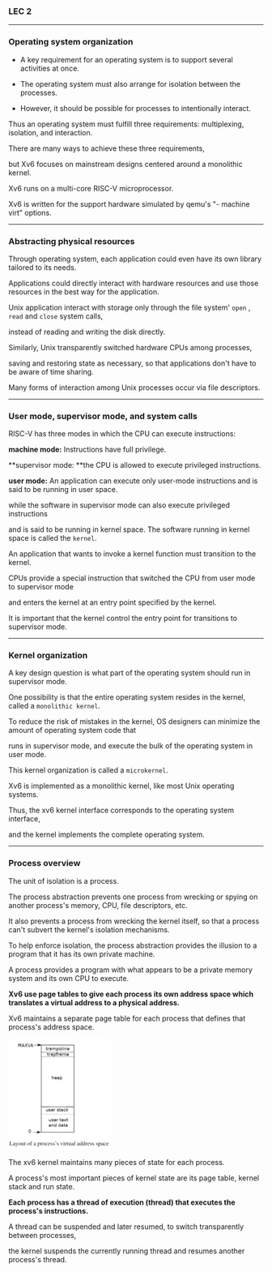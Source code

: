 ### LEC 2

----

### Operating system organization

* A key requirement for an operating system is to support several activities at once.

* The operating system must also arrange for isolation between the processes.

* However, it should be possible for processes to intentionally interact.

Thus an operating system must fulfill three requirements: multiplexing, isolation, and interaction.

There are many ways to achieve these three requirements,

but Xv6 focuses on mainstream designs centered around a monolithic kernel.

Xv6 runs on a multi-core RISC-V microprocessor.

Xv6 is written for the support hardware simulated by qemu's "- machine virt" options.

----

### Abstracting physical resources

Through operating system, each application could even have its own library tailored to its needs.

Applications could directly interact with hardware resources and use those resources in the best way for the application.

Unix application interact with storage only through the file system' `open` , `read` and `close` system calls,

instead of reading and writing the disk directly.

Similarly, Unix transparently switched hardware CPUs among processes, 

saving and restoring state as necessary, so that applications don't have to be aware of time sharing.

Many forms of interaction among Unix processes occur via file descriptors.

----

### User mode, supervisor mode, and system calls

RISC-V has three modes in which the CPU can execute instructions: 

**machine mode:** Instructions have full privilege.

**supervisor mode: **the CPU is allowed to execute privileged instructions.

**user mode:** An application can execute only user-mode instructions and is said to be running in user space.

while the software in supervisor mode can also execute privileged instructions

and is said to be running in kernel space. The software running in kernel space is called the `kernel`.

An application that wants to invoke a kernel function must transition to the kernel.

CPUs provide a special instruction that switched the CPU from user mode to supervisor mode

and enters the kernel at an entry point specified by the kernel.

It is important that the kernel control the entry point for transitions to supervisor mode.

----

### Kernel organization

A key design question is what part of the operating system should run in supervisor mode.

One possibility is that the entire operating system resides in the kernel, called a `monolithic kernel`.

To reduce the risk of mistakes in the kernel, OS designers can minimize the amount of operating system code that 

runs in supervisor mode, and execute the bulk of the operating system in user mode. 

This kernel organization is called a `microkernel`.

Xv6 is implemented as a monolithic kernel, like most Unix operating systems.

Thus, the xv6 kernel interface corresponds to the operating system interface,

and the kernel implements the complete operating system.

---

### Process overview

The unit of isolation is a process.

The process abstraction prevents one process from wrecking or spying on another process's memory, CPU, file descriptors, etc. 

It also prevents a process from wrecking the kernel itself, so that a process can't subvert the kernel's isolation mechanisms.

To help enforce isolation, the process abstraction provides the illusion to a program that it has its own private machine. 

A process provides a program with what appears to be a private memory system and its own CPU to execute.

**Xv6 use page tables to give each process its own address space which translates a virtual address to a physical address.**

Xv6 maintains a separate page table for each process that defines that process's address space.

 <img src="https://raw.githubusercontent.com/Eminem-x/Learning/main/OS/pic/page-table.png" alt="system call" style="max-width: 40%">

The xv6 kernel maintains many pieces of state for each process.

A process's most important pieces of kernel state are its page table, kernel stack and run state.

**Each process has a thread of execution (thread) that executes the process's instructions.**

A thread can be suspended and later resumed, to switch transparently between processes, 

the kernel suspends the currently running thread and resumes another process's thread.
